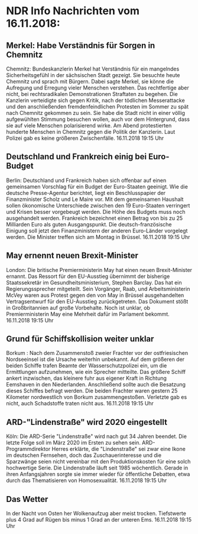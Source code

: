 # NDR Info Nachrichten vom 16.11.2018:


## Merkel: Habe Verständnis für Sorgen in Chemnitz
Chemnitz: Bundeskanzlerin Merkel hat Verständnis für ein mangelndes Sicherheitsgefühl in der sächsischen Stadt gezeigt. Sie besuchte heute Chemnitz und sprach mit Bürgern. Dabei sagte Merkel, sie könne die Aufregung und Erregung vieler Menschen verstehen. Das rechtfertige aber nicht, bei rechtsradikalen Demonstrationen Straftaten zu begehen. Die Kanzlerin verteidigte sich gegen Kritik, nach der tödlichen Messerattacke und den anschließenden fremdenfeindlichen Protesten im Sommer zu spät nach Chemnitz gekommen zu sein. Sie habe die Stadt nicht in einer völlig aufgewühlten Stimmung besuchen wollen, auch vor dem Hintergrund, dass sie auf viele Menschen polarisierend wirke. Am Abend protestierten hunderte Menschen in Chemnitz gegen die Politik der Kanzlerin. Laut Polizei gab es keine größeren Zwischenfälle. 16.11.2018 19:15 Uhr 

## Deutschland und Frankreich einig bei Euro-Budget
Berlin:	Deutschland und Frankreich haben sich offenbar auf einen gemeinsamen Vorschlag für ein Budget der Euro-Staaten geeinigt. Wie die deutsche Presse-Agentur berichtet, liegt ein Beschlusspapier der Finanzminister Scholz und Le Maire vor. Mit dem gemeinsamen Haushalt sollen ökonomische Unterschiede zwischen den 19 Euro-Staaten verringert und Krisen besser vorgebeugt werden. Die Höhe des Budgets muss noch ausgehandelt werden. Frankreich bezeichnet einen Betrag von bis zu 25 Milliarden Euro als guten Ausgangspunkt. Die deutsch-französische Einigung soll jetzt den Finanzministern der anderen Euro-Länder vorgelegt werden. Die Minister treffen sich am Montag in Brüssel. 16.11.2018 19:15 Uhr 

## May ernennt neuen Brexit-Minister
London: Die britische Premierministerin May hat einen neuen Brexit-Minister ernannt. Das Ressort für den EU-Ausstieg übernimmt der bisherige Staatssekretär im Gesundheitsministerium, Stephen Barclay. Das hat ein Regierungssprecher mitgeteilt. Sein Vorgänger, Raab, und Arbeitsministerin McVey waren aus Protest gegen den von May in Brüssel ausgehandelten Vertragsentwurf für den EU-Ausstieg zurückgetreten. Das Dokument stößt in Großbritannien auf große Vorbehalte. Noch ist unklar, ob Premierministerin May eine Mehrheit dafür im Parlament bekommt. 16.11.2018 19:15 Uhr 

## Grund für Schiffskollision weiter unklar
Borkum : Nach dem Zusammenstoß zweier Frachter vor der ostfriesischen Nordseeinsel ist die Ursache weiterhin unbekannt. Auf dem größeren der beiden Schiffe trafen Beamte der Wasserschutzpolizei ein, um die Ermittlungen aufzunehmen, wie ein Sprecher mitteilte. Das größere Schiff ankert inzwischen, das kleinere fuhr aus eigener Kraft in Richtung Eemshaven in den Niederlanden. Anschließend sollte auch die Besatzung dieses Schiffes befragt werden. Die beiden Frachter waren gestern 25 Kilometer nordwestlich von Borkum zusammengestoßen. Verletzte gab es nicht, auch Schadstoffe traten nicht aus. 16.11.2018 19:15 Uhr 

## ARD-"Lindenstraße" wird 2020 eingestellt
Köln: Die ARD-Serie "Lindenstraße" wird nach gut 34 Jahren beendet. Die letzte Folge soll im März 2020 im Ersten zu sehen sein. ARD-Programmdirektor Herres erklärte, die "Lindenstraße" sei zwar eine Ikone im deutschen Fernsehen, doch das Zuschauerinteresse und die Sparzwänge seien nicht vereinbar mit den Produktionskosten für eine solch hochwertige Serie. Die Lindenstraße läuft seit 1985 wöchentlich. Gerade in ihren Anfangsjahren sorgte sie immer wieder für öffentliche Debatten, etwa durch das Thematisieren von Homosexualität. 16.11.2018 19:15 Uhr 

## Das Wetter
In der Nacht von Osten her Wolkenaufzug aber meist trocken. Tiefstwerte plus 4 Grad auf Rügen bis  minus 1 Grad an der unteren Ems. 16.11.2018 19:15 Uhr 

